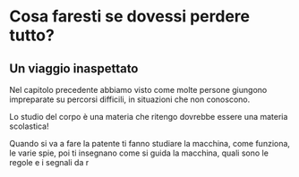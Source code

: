 # Cosa faresti se dovessi perdere tutto?

## Un viaggio inaspettato

Nel capitolo precedente abbiamo visto come molte persone giungono impreparate su percorsi difficili, in situazioni che non conoscono.

Lo studio del corpo è una materia che ritengo dovrebbe essere una materia scolastica! 

Quando si va a fare la patente ti fanno studiare la macchina, come funziona, le varie spie, poi ti insegnano come si guida la macchina, quali sono le regole e i segnali da r


<!--stackedit_data:
eyJoaXN0b3J5IjpbLTMzMzIwNzEzOSwtMjE0MTEyNjI5NV19
-->